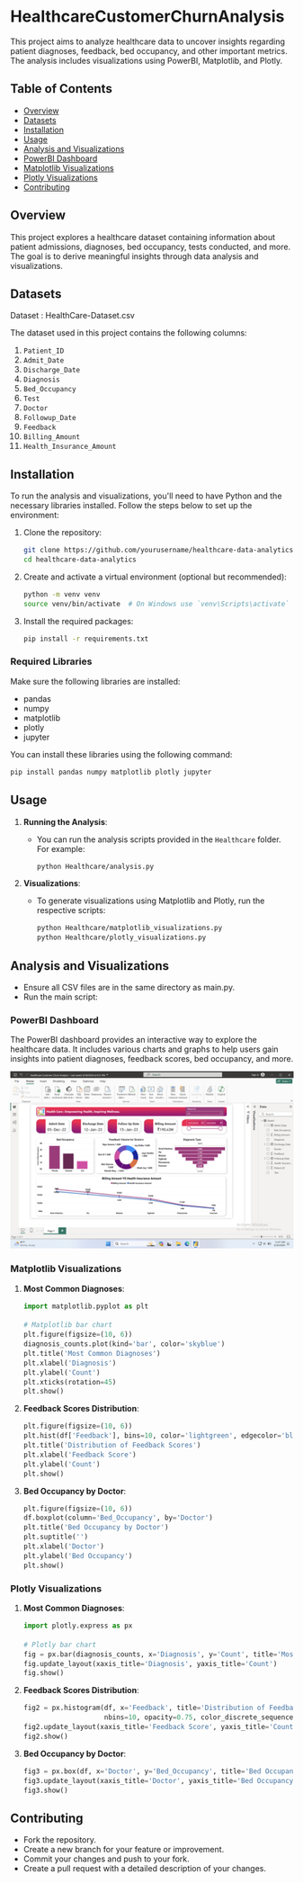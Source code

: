 # HealthcareCustomerChurnAnalysis

This project aims to analyze healthcare data to uncover insights regarding patient diagnoses, feedback, bed occupancy, and other important metrics. The analysis includes visualizations using PowerBI, Matplotlib, and Plotly.

## Table of Contents
- [Overview](#overview)
- [Datasets](#datasets)
- [Installation](#installation)
- [Usage](#usage)
- [Analysis and Visualizations](#analysis-and-visualizations)
- [PowerBI Dashboard](#powerbi-dashboard)
- [Matplotlib Visualizations](#matplotlib-visualizations)
- [Plotly Visualizations](#plotly-visualizations)
- [Contributing](#contributing)

## Overview

This project explores a healthcare dataset containing information about patient admissions, diagnoses, bed occupancy, tests conducted, and more. The goal is to derive meaningful insights through data analysis and visualizations.

## Datasets

Dataset : HealthCare-Dataset.csv

The dataset used in this project contains the following columns:
1. `Patient_ID`
2. `Admit_Date`
3. `Discharge_Date`
4. `Diagnosis`
5. `Bed_Occupancy`
6. `Test`
7. `Doctor`
8. `Followup_Date`
9. `Feedback`
10. `Billing_Amount`
11. `Health_Insurance_Amount`

## Installation

To run the analysis and visualizations, you'll need to have Python and the necessary libraries installed. Follow the steps below to set up the environment:

1. Clone the repository:
    ```bash
    git clone https://github.com/yourusername/healthcare-data-analytics.git
    cd healthcare-data-analytics
    ```

2. Create and activate a virtual environment (optional but recommended):
    ```bash
    python -m venv venv
    source venv/bin/activate  # On Windows use `venv\Scripts\activate`
    ```

3. Install the required packages:
    ```bash
    pip install -r requirements.txt
    ```

### Required Libraries

Make sure the following libraries are installed:

- pandas
- numpy
- matplotlib
- plotly
- jupyter

You can install these libraries using the following command:
```bash
pip install pandas numpy matplotlib plotly jupyter
```

## Usage

1. **Running the Analysis**:
    - You can run the analysis scripts provided in the `Healthcare` folder. For example:
        ```bash
        python Healthcare/analysis.py
        ```

2. **Visualizations**:
    - To generate visualizations using Matplotlib and Plotly, run the respective scripts:
        ```bash
        python Healthcare/matplotlib_visualizations.py
        python Healthcare/plotly_visualizations.py
        ```

## Analysis and Visualizations
- Ensure all CSV files are in the same directory as main.py.
- Run the main script:

### PowerBI Dashboard

The PowerBI dashboard provides an interactive way to explore the healthcare data. It includes various charts and graphs to help users gain insights into patient diagnoses, feedback scores, bed occupancy, and more.

![PowerBI Dashboard Screenshot](https://github.com/pawanm07/HealthcareCustomerChurnAnalysis/blob/main/Dashboard%20img1.png)

### Matplotlib Visualizations

1. **Most Common Diagnoses**:
    ```python
    import matplotlib.pyplot as plt

    # Matplotlib bar chart
    plt.figure(figsize=(10, 6))
    diagnosis_counts.plot(kind='bar', color='skyblue')
    plt.title('Most Common Diagnoses')
    plt.xlabel('Diagnosis')
    plt.ylabel('Count')
    plt.xticks(rotation=45)
    plt.show()
    ```

2. **Feedback Scores Distribution**:
    ```python
    plt.figure(figsize=(10, 6))
    plt.hist(df['Feedback'], bins=10, color='lightgreen', edgecolor='black')
    plt.title('Distribution of Feedback Scores')
    plt.xlabel('Feedback Score')
    plt.ylabel('Count')
    plt.show()
    ```

3. **Bed Occupancy by Doctor**:
    ```python
    plt.figure(figsize=(10, 6))
    df.boxplot(column='Bed_Occupancy', by='Doctor')
    plt.title('Bed Occupancy by Doctor')
    plt.suptitle('')
    plt.xlabel('Doctor')
    plt.ylabel('Bed Occupancy')
    plt.show()
    ```

### Plotly Visualizations

1. **Most Common Diagnoses**:
    ```python
    import plotly.express as px

    # Plotly bar chart
    fig = px.bar(diagnosis_counts, x='Diagnosis', y='Count', title='Most Common Diagnoses')
    fig.update_layout(xaxis_title='Diagnosis', yaxis_title='Count')
    fig.show()
    ```

2. **Feedback Scores Distribution**:
    ```python
    fig2 = px.histogram(df, x='Feedback', title='Distribution of Feedback Scores',
                        nbins=10, opacity=0.75, color_discrete_sequence=['lightgreen'])
    fig2.update_layout(xaxis_title='Feedback Score', yaxis_title='Count')
    fig2.show()
    ```

3. **Bed Occupancy by Doctor**:
    ```python
    fig3 = px.box(df, x='Doctor', y='Bed_Occupancy', title='Bed Occupancy by Doctor')
    fig3.update_layout(xaxis_title='Doctor', yaxis_title='Bed Occupancy')
    fig3.show()
    ```

## Contributing
- Fork the repository.
- Create a new branch for your feature or improvement.
- Commit your changes and push to your fork.
- Create a pull request with a detailed description of your changes.
